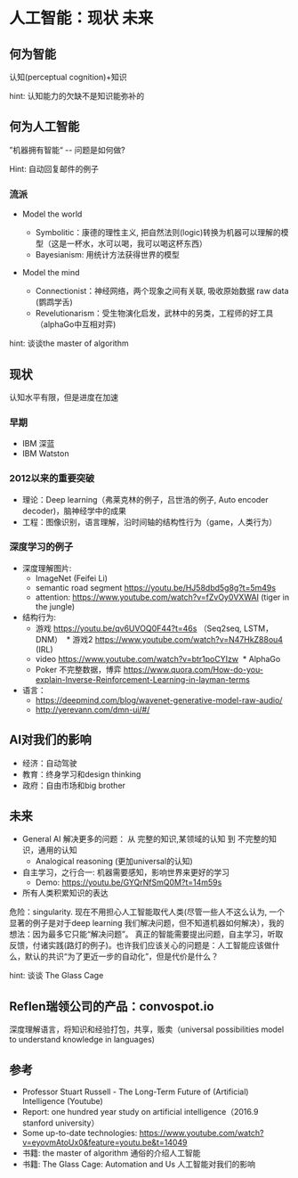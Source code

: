 # 人工智能：现状 未来

## 何为智能

认知(perceptual cognition)+知识 

hint: 认知能力的欠缺不是知识能弥补的

## 何为人工智能

”机器拥有智能“ -- 问题是如何做?

Hint: 自动回复邮件的例子

### 流派

* Model the world
  * Symbolitic：康德的理性主义, 把自然法则(logic)转换为机器可以理解的模型（这是一杯水，水可以喝，我可以喝这杯东西）
  * Bayesianism: 用统计方法获得世界的模型
  
* Model the mind
  * Connectionist：神经网络，两个现象之间有关联, 吸收原始数据 raw data (鹦鹉学舌)
  * Revelutionarism：受生物演化启发，武林中的另类，工程师的好工具（alphaGo中互相对弈)

hint: 谈谈the master of algorithm

## 现状

认知水平有限，但是进度在加速

### 早期

* IBM 深蓝
* IBM Watston 

### 2012以来的重要突破

* 理论：Deep learning（弗莱克林的例子，吕世浩的例子, Auto encoder decoder)，脑神经学中的成果
* 工程：图像识别，语言理解，沿时间轴的结构性行为（game，人类行为）

### 深度学习的例子

* 深度理解图片: 
  * ImageNet (Feifei Li)
  * semantic road segment https://youtu.be/HJ58dbd5g8g?t=5m49s
  * attention: https://www.youtube.com/watch?v=fZvOy0VXWAI (tiger in the jungle)
* 结构行为: 
  * 游戏 https://youtu.be/qv6UVOQ0F44?t=46s （Seq2seq, LSTM，DNM）
  * 游戏2 https://www.youtube.com/watch?v=N47HkZ88ou4 (IRL)
  * video https://www.youtube.com/watch?v=btr1poCYIzw
  * AlphaGo
  * Poker 不完整数据，博弈 https://www.quora.com/How-do-you-explain-Inverse-Reinforcement-Learning-in-layman-terms
* 语言：
  * https://deepmind.com/blog/wavenet-generative-model-raw-audio/
  * http://yerevann.com/dmn-ui/#/


## AI对我们的影响

* 经济：自动驾驶
* 教育：终身学习和design thinking
* 政府：自由市场和big brother

## 未来

* General AI 解决更多的问题： 从 完整的知识,某领域的认知 到 不完整的知识，通用的认知
  * Analogical reasoning (更加universal的认知)
* 自主学习，之行合一: 机器需要感知，影响世界来更好的学习
  * Demo: https://youtu.be/GYQrNfSmQ0M?t=14m59s
* 所有人类积累知识的表达

危险：singularity. 现在不用担心人工智能取代人类(尽管一些人不这么认为, 一个显著的例子是对于deep learning 我们解决问题，但不知道机器如何解决），我的想法：因为最多它只能“解决问题”。 真正的智能需要提出问题，自主学习，听取反馈，付诸实践(路灯的例子)。也许我们应该关心的问题是：人工智能应该做什么，默认的共识“为了更近一步的自动化”，但是代价是什么？


hint: 谈谈 The Glass Cage

## Reflen瑞领公司的产品：convospot.io

深度理解语言，将知识和经验打包，共享，贩卖（universal possibilities model to understand knowledge in languages)

## 参考

* Professor Stuart Russell - The Long-Term Future of (Artificial) Intelligence (Youtube)
* Report: one hundred year study on artificial intelligence（2016.9 stanford university）
* Some up-to-date technologies: https://www.youtube.com/watch?v=eyovmAtoUx0&feature=youtu.be&t=14049
* 书籍: the master of algorithm 通俗的介绍人工智能
* 书籍: The Glass Cage: Automation and Us 人工智能对我们的影响
